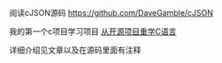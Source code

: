 阅读cJSON源码 https://github.com/DaveGamble/cJSON

我的第一个c项目学习项目 [从开源项目重学C语言](https://ramboqiu.github.io/posts/%E4%BB%8E%E5%BC%80%E6%BA%90%E9%A1%B9%E7%9B%AE%E9%87%8D%E5%AD%A6C%E8%AF%AD%E8%A8%80-vscode%E9%85%8D%E7%BD%AE/)

详细介绍见文章以及在源码里面有注释
